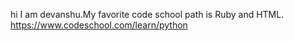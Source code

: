hi I am devanshu.My favorite code school path is Ruby and HTML.
https://www.codeschool.com/learn/python
